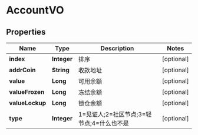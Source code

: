 # AccountVO

## Properties
Name | Type | Description | Notes
------------ | ------------- | ------------- | -------------
**index** | **Integer** | 排序 |  [optional]
**addrCoin** | **String** | 收款地址 |  [optional]
**value** | **Long** | 可用余额 |  [optional]
**valueFrozen** | **Long** | 冻结余额 |  [optional]
**valueLockup** | **Long** | 锁仓余额 |  [optional]
**type** | **Integer** | 1&#x3D;见证人;2&#x3D;社区节点;3&#x3D;轻节点;4&#x3D;什么也不是 |  [optional]
